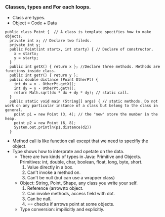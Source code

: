 ### Classes, types and For each loops.
+ Class are types.
+ Object = Code + Data
```
public class Point {  // A class is template specifies how to make objects.
  private int x; // Declare two fileds.
  private int y;
  public Point(int startx, int starty) { // Declare of constructor.
    x = startx;
    y = starty;
  }
  public int getX() { return x }; //Declare three methods. Methods are functions inside class.
  public int getY() { return y };
  public double distance (Point OtherPt) { 
    int dx = x - OtherPt.getX();
    int dy = y - OtherPt.getY();
    return Math.sqrt(dx * dx + dy * dy); // static call.
  }
  public static void main (String[] args) { // static methods. Do not work on any particular instance of a class but belong to the class in general.
    point p1 = new Point (3, 4); // the "new" store the number in the heap.
    point p2 = new Point (6, 8);
    System.out.println(p1.distance(d2))
  }
```
+  Method call is like function call except that we need to specifiy the object.
+ Type shows how to interprate and opetate on the data.
  + There are two kinds of types in Java: Primitive and Objects.
    Primitives: int, double, char, boolean, float, long, byte, short.
    1. Value directly in a box.
    2. Can't invoke a method on.
    3. Can't be null (but can use a wrapper class)
  + Object: String, Point, Shape, any class you write your self.
    1. Reference (arrow)to object.
    2. Can invoke methods, access field with dot.
    3. Can be null.
    4. == checks if arrows point at some objects. 
  + Type conversion: impilicitly and explicitly.
